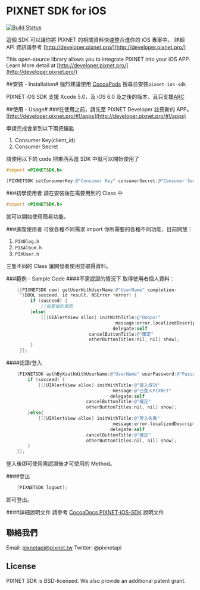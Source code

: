 PIXNET SDK for iOS
==============

[![Build Status](https://travis-ci.org/pixnet/pixnet-ios-sdk.svg?branch=travis-ci)](https://travis-ci.org/pixnet/pixnet-ios-sdk)

這個 SDK 可以讓你將 PIXNET 的相關資料快速整合進你的 iOS 專案中。
詳細 API 資訊請參考 [http://developer.pixnet.pro/](http://developer.pixnet.pro/)
 
This open-source library allows you to integrate PIXNET into your iOS APP.
Learn More detail at [http://developer.pixnet.pro/](http://developer.pixnet.pro/) 

##安裝 - Installation#
強烈建議使用 [CocoaPods](http://cocoapods.org/) 搜尋並安裝`pixnet-ios-sdk`

PIXNET iOS SDK 支援 Xcode 5.0，及 iOS 6.0 及之後的版本，且只支援[ARC](http://en.wikipedia.org/wiki/Automatic_Reference_Counting)

##使用 - Usage#
###在使用之前，請先至 PIXNET Developer 註冊新的 APP。
[http://developer.pixnet.pro/#!/apps](http://developer.pixnet.pro/#!/apps)

申請完成會拿到以下兩把鑰匙

 1. Consumer Key(client_id)
 2. Consumer Secret 

請使用以下的 code 把東西丟進 SDK 中就可以開始使用了
```objective-c
#import <PIXNETSDK.h>

[PIXNETSDK setConsumerKey:@"Consumer Key" consumerSecret:@"Consumer Secret"];
```

###初學使用者
請在安裝後在需要用到的 Class 中

```objective-c
#import <PIXNETSDK.h>
```

就可以開始使用簡易功能。


###進階使用者
可依各種不同需求 import 你所需要的各種不同功能，目前開放：

 1. `PIXBlog.h`
 2. `PIXAlbum.h`
 3. `PIXUser.h`

三隻不同的 Class 讓開發者使用並取得資料。

###範例 - Sample Code
####不需認證的情況下
取得使用者個人資料：
```Objective-C
    [[PIXNETSDK new] getUserWithUserName:@"UserName" completion:
     ^(BOOL succeed, id result, NSError *error) {
         if (succeed) {
             //做要做的東西
         }else{
             [[[UIAlertView alloc] initWithTitle:@"Ooops!"
                                         message:error.localizedDescription
                                        delegate:self
                               cancelButtonTitle:@"確定"
                               otherButtonTitles:nil, nil] show];
         }
     }];
```
####認證/登入
```Objective-C
    [PIXNETSDK authByXauthWithUserName:@"UserName" userPassword:@"Password" requestCompletion:^(BOOL succeed, id result, NSError *error) {
        if (succeed) {
            [[[UIAlertView alloc] initWithTitle:@"登入成功"
                                        message:@"已登入PIXNET"
                                       delegate:self
                              cancelButtonTitle:@"確定"
                              otherButtonTitles:nil, nil] show];
        }else{
            [[[UIAlertView alloc] initWithTitle:@"登入失敗"
                                        message:error.localizedDescription
                                       delegate:self
                              cancelButtonTitle:@"確定"
                              otherButtonTitles:nil, nil] show];
        }
    }];
```
登入後即可使用需認證後才可使用的 Method。

####登出
```Objective-C
    [PIXNETSDK logout];
```
即可登出。

####詳細說明文件
請參考 [CocoaDocs PIXNET-iOS-SDK](http://cocoadocs.org/docsets/PIXNET-iOS-SDK/0.2/index.html) 說明文件

## 聯絡我們

Email: pixnetapi@pixnet.tw
Twitter: @pixnetapi


## License
PIXNET SDK is BSD-licensed. We also provide an additional patent grant.


